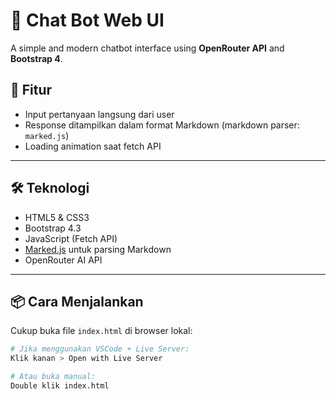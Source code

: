 # 🤖 Chat Bot Web UI

A simple and modern chatbot interface using **OpenRouter API** and **Bootstrap 4**.


## 🚀 Fitur

- Input pertanyaan langsung dari user
- Response ditampilkan dalam format Markdown (markdown parser: `marked.js`)
- Loading animation saat fetch API

---

## 🛠️ Teknologi

- HTML5 & CSS3
- Bootstrap 4.3
- JavaScript (Fetch API)
- [Marked.js](https://marked.js.org/) untuk parsing Markdown
- OpenRouter AI API

---

## 📦 Cara Menjalankan

Cukup buka file `index.html` di browser lokal:

```bash
# Jika menggunakan VSCode + Live Server:
Klik kanan > Open with Live Server

# Atau buka manual:
Double klik index.html
